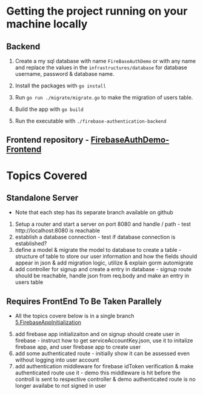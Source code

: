
# Getting the project running on your machine locally
## Backend
1. Create a my sql database with name `FireBaseAuthDemo` or with any name and replace the values in the `infrastructures/database` for database username, password & database name.

2. Install the packages with ```go install```
3. Run ```go run ./migrate/migrate.go``` to make the migration of users table.
4. Build the app with ```go build```
5. Run the executable with ```./firebase-authentication-backend```

## Frontend repository - [FirebaseAuthDemo-Frontend](https://github.com/Amitmahato/FirebaseAuthDemo-Frontend)



# Topics Covered
## Standalone Server
- Note that each step has its separate branch available on github
1. Setup a router and start a server on port 8080 and handle / path - test http://localhost:8080 is reachable
2. establish a database connection	- test if database connection is established?
3. define a model	& migrate the model to database to create a table - structure of table to store our user information and how the fields should appear in json	& add migration logic, utilize & explain gorm automigrate
4. add controller for signup and create a entry in database - signup route should be reachable, handle json from req.body and make an entry in users table

## Requires FrontEnd To Be Taken Parallely
- All the topics covere below is in a single branch [5.FirebaseAppInitialization](https://github.com/Amitmahato/FirebaseAuthDemo-Backend/tree/5.FirebaseAppInitialization)
5. add firebase app initializaiton and on signup should create user in firebase - instruct how to get serviceAccountKey.json, use it to initalize firebase app, and user firebase app to create user 
6. add some authenticated route - initially show it can be assessed even without logging into user account
7. add authentication middleware for firebase idToken verification & make authenticated route use it - demo this middleware is hit before the controll is sent to respective controller & demo authenticated route is no longer availabe to not signed in user

